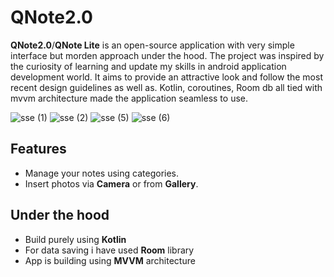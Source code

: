 # QNote2.0
**QNote2.0**/**QNote Lite** is an open-source application with very simple interface but morden approach under the hood.
The project was inspired by the curiosity of learning and update my skills in android application development world.
It aims to provide an attractive look and follow the most recent design guidelines as well as.
Kotlin, coroutines, Room db all tied with mvvm architecture made the application seamless to use.

![sse (1)](https://user-images.githubusercontent.com/39851751/125205557-788bba80-e2a0-11eb-9ea6-37584bf3b2b1.jpg)
![sse (2)](https://user-images.githubusercontent.com/39851751/125205562-7cb7d800-e2a0-11eb-91d9-7a80418b6dbb.jpg)
![sse (5)](https://user-images.githubusercontent.com/39851751/125205565-80e3f580-e2a0-11eb-88de-b9d1a4ac150a.jpg)
![sse (6)](https://user-images.githubusercontent.com/39851751/125205569-85a8a980-e2a0-11eb-9615-c225024af29d.jpg)

## Features
- Manage your notes using categories.
- Insert photos via **Camera** or from **Gallery**.

## Under the hood
- Build purely using **Kotlin**
- For data saving i have used **Room** library
- App is building using **MVVM** architecture  
